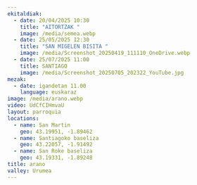```yaml
---
ekitaldiak:
  - date: 20/04/2025 10:30
    title: "AITORTZAK "
    image: /media/semea.webp
  - date: 25/05/2025 12:30
    title: "SAN MIGELEN BISITA "
    image: /media/Screenshot_20250419_111110_OneDrive.webp
  - date: 25/07/2025 11:00
    title: SANTIAGO
    image: /media/Screenshot_20250705_202322_YouTube.jpg
mezak:
  - date: igandetan 11.00
    language: euskaraz
image: /media/arano.webp
video: UdCfCIHmvaU
layout: parroquia
locations:
  - name: San Martin
    geo: 43.19951, -1.89462
  - name: Santiagoko baseliza
    geo: 43.22057, -1.91492
  - name: San Roke baseliza
    geo: 43.19331, -1.89248
title: arano
valley: Urumea
---
```

